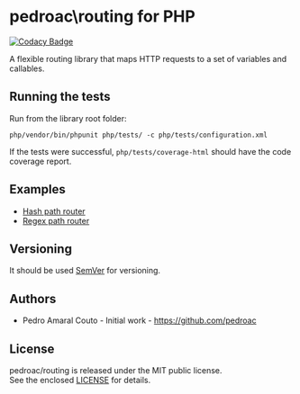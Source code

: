 # pedroac\routing for PHP

[![Codacy Badge](https://api.codacy.com/project/badge/Grade/626ac4d19104499d88692b7e1232ae3b)](https://app.codacy.com/app/pedroac/routing4php?utm_source=github.com&utm_medium=referral&utm_content=pedroac/routing4php&utm_campaign=badger)

A flexible routing library that maps HTTP requests to a set of variables and callables.

## Running the tests

Run from the library root folder:

`php/vendor/bin/phpunit php/tests/ -c php/tests/configuration.xml`

If the tests were successful, `php/tests/coverage-html` should have the code coverage report.

## Examples

- [Hash path router](php/examples/hash-path-router.php)
- [Regex path router](php/examples/regex-path-router.php)

## Versioning

It should be used [SemVer](http://semver.org/) for versioning.

## Authors

- Pedro Amaral Couto - Initial work - https://github.com/pedroac

## License

pedroac/routing is released under the MIT public license.  
See the enclosed [LICENSE](LICENSE) for details.
